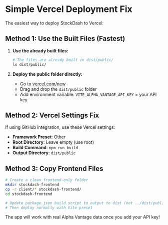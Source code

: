 # Simple Vercel Deployment Fix

The easiest way to deploy StockDash to Vercel:

## Method 1: Use the Built Files (Fastest)

1. **Use the already built files:**
   ```bash
   # The files are already built in dist/public/
   ls dist/public/
   ```

2. **Deploy the public folder directly:**
   - Go to [vercel.com/new](https://vercel.com/new)
   - Drag and drop the `dist/public` folder
   - Add environment variable: `VITE_ALPHA_VANTAGE_API_KEY` = your API key

## Method 2: Vercel Settings Fix

If using GitHub integration, use these Vercel settings:

- **Framework Preset**: Other
- **Root Directory**: Leave empty (use root)
- **Build Command**: `npm run build`  
- **Output Directory**: `dist/public`

## Method 3: Copy Frontend Files

```bash
# Create a clean frontend-only folder
mkdir stockdash-frontend
cp -r client/* stockdash-frontend/
cd stockdash-frontend

# Update package.json build script to output to dist (not ../dist/public)
# Then deploy normally with Vite preset
```

The app will work with real Alpha Vantage data once you add your API key!